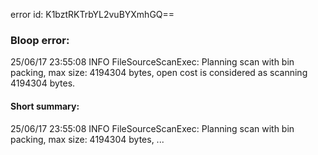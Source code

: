 error id: K1bztRKTrbYL2vuBYXmhGQ==
### Bloop error:

25/06/17 23:55:08 INFO FileSourceScanExec: Planning scan with bin packing, max size: 4194304 bytes, open cost is considered as scanning 4194304 bytes.
#### Short summary: 

25/06/17 23:55:08 INFO FileSourceScanExec: Planning scan with bin packing, max size: 4194304 bytes, ...
